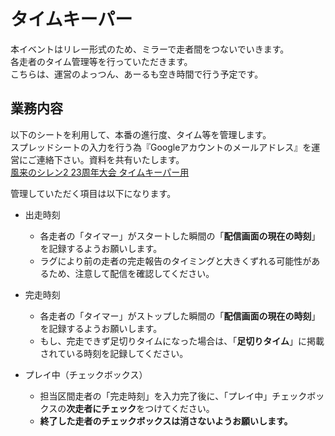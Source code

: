 # タイムキーパー

本イベントはリレー形式のため、ミラーで走者間をつないでいきます。  
各走者のタイム管理等を行っていただきます。  
こちらは、運営のよっつん、あーるも空き時間で行う予定です。

## 業務内容

以下のシートを利用して、本番の進行度、タイム等を管理します。  
スプレッドシートの入力を行う為『Googleアカウントのメールアドレス』を運営にご連絡下さい。資料を共有いたします。  
[風来のシレン2 23周年大会 タイムキーパー用](https://docs.google.com/spreadsheets/d/1hMhuDRGv3YpmpQoUfcmOBQct9eSOoIl9pnji5eUAAuA/edit#gid=0)

管理していただく項目は以下になります。

- 出走時刻
  - 各走者の「タイマー」がスタートした瞬間の「**配信画面の現在の時刻**」を記録するようお願いします。
  - ラグにより前の走者の完走報告のタイミングと大きくずれる可能性があるため、注意して配信を確認してください。

- 完走時刻
  - 各走者の「タイマー」がストップした瞬間の「**配信画面の現在の時刻**」を記録するようお願いします。
  - もし、完走できず足切りタイムになった場合は、「**足切りタイム**」に掲載されている時刻を記録してください。

- プレイ中（チェックボックス）
  - 担当区間走者の「完走時刻」を入力完了後に、「プレイ中」チェックボックスの**次走者にチェック**をつけてください。
  - **終了した走者のチェックボックスは消さないようお願いします。**
